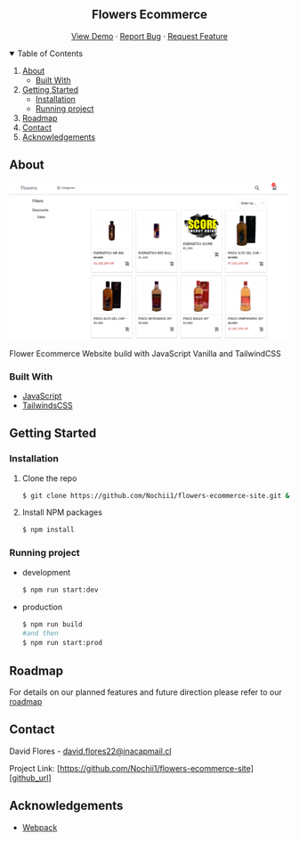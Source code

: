 <!-- PROJECT LOGO -->
<p align="center">
  <h2 align="center">Flowers Ecommerce</h2>

  <p align="center">
    <a href="http://flowers-ecommerce-site.herokuapp.com/">View Demo</a>
    ·
    <a href="https://github.com/Nochii1/flowers-ecommerce-site/issues">Report Bug</a>
    ·
    <a href="https://github.com/Nochii1/flowers-ecommerce-site/issues">Request Feature</a>
  </p>
</p>

<!-- TABLE OF CONTENTS -->
<details open="open">
  <summary>Table of Contents</summary>
  <ol>
    <li>
      <a href="#about">About</a>
      <ul>
        <li><a href="#built-with">Built With</a></li>
      </ul>
    </li>
    <li>
      <a href="#getting-started">Getting Started</a>
      <ul>
        <li><a href="#installation">Installation</a></li>
        <li><a href="#running-project">Running project</a></li>
      </ul>
    </li>
    <li><a href="#roadmap">Roadmap</a></li>
    <li><a href="#contact">Contact</a></li>
    <li><a href="#acknowledgements">Acknowledgements</a></li>
  </ol>
</details>

<!-- ABOUT THE PROJECT -->
## About

[![Flowers Ecommerce][site-screenshot]][site_url]

Flower Ecommerce Website build with JavaScript Vanilla and TailwindCSS

### Built With

* [JavaScript](https://developer.mozilla.org/es/docs/Web/JavaScript)
* [TailwindsCSS](https://tailwindcss.com/)

<!-- GETTING STARTED -->
## Getting Started

### Installation

1. Clone the repo
    ```sh
    $ git clone https://github.com/Nochii1/flowers-ecommerce-site.git && cd flowers-ecommerce-site
    ```
2. Install NPM packages
    ```sh
    $ npm install
    ```

<!-- USAGE EXAMPLES -->
### Running project
* development
    ```sh
    $ npm run start:dev
    ```
* production
    ```sh
    $ npm run build
    #and then
    $ npm run start:prod
    ```

<!-- ROADMAP -->
## Roadmap

For details on our planned features and future direction please refer to our [roadmap][issues-url]

<!-- CONTACT -->
## Contact

David Flores - david.flores22@inacapmail.cl

Project Link: [https://github.com/Nochii1/flowers-ecommerce-site][github_url]

<!-- ACKNOWLEDGEMENTS -->
## Acknowledgements
* [Webpack](https://webpack.js.org/)

<!-- MARKDOWN LINKS & IMAGES -->
[issues-url]: https://github.com/Nochii1/flowers-ecommerce-site/issues
[site-screenshot]: public/assets/site-screenshot.png
[site_url]: http://flowers-ecommerce-site.herokuapp.com/
[github_url]: https://github.com/Nochii1/flowers-ecommerce-site
